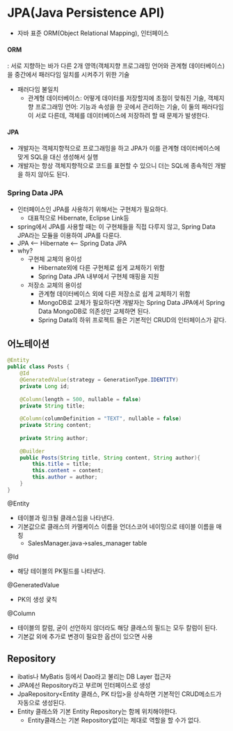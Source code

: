 # JPA(Java Persistence API)

- 자바 표준 ORM(Object Relational Mapping), 인터페이스

#### ORM

: 서로 지향하는 바가 다른 2개 영역(객체지향 프로그래밍 언어와 관계형 데이터베이스)을 중간에서 패러다임 일치를 시켜주기 위한 기술

- 패러다임 불일치
  - 관계형 데이터베이스: 어떻게 데이터를 저장할지에 초점이 맞춰진 기술, 객체지향 프로그래밍 언어: 기능과 속성을 한 곳에서 관리하는 기술, 이 둘의 패러다임이 서로 다른데, 객체를 데이터베이스에 저장하려 할 때 문제가 발생한다.

#### JPA

- 개발자는 객체지향적으로 프로그래밍을 하고 JPA가 이를 관계형 데이터베이스에 맞게 SQL을 대신 생성해서 실행
- 개발자는 항상 객체지향적으로 코드를 표현할 수 있으니 더는 SQL에 종속적인 개발을 하지 않아도 된다.



### Spring Data JPA

- 인터페이스인 JPA를 사용하기 위해서는 구현체가 필요하다. 
  - 대표적으로 Hibernate, Eclipse Link등
- spring에서 JPA를 사용할 때는 이 구현체들을 직접 다루지 않고, Spring Data JPA라는 모듈을 이용하여 JPA를 다룬다.
- JPA <-- Hibernate <-- Spring Data JPA
- why?
  - 구현체 교체의 용이성
    - Hibernate외에 다른 구현체로 쉽게 교체하기 위함
    - Spring Data JPA 내부에서 구현체 매핑을 지원
  - 저장소 교체의 용이성
    - 관계형 데이터베이스 외에 다른 저장소로 쉽게 교체하기 위함
    - MongoDB로 교체가 필요하다면 개발자는 Spring Data JPA에서 Spring Data MongoDB로 의존성만 교체하면 된다.
    - Spring Data의 하위 프로젝트 들은 기본적인 CRUD의 인터페이스가 같다.



## 어노테이션

```java
@Entity
public class Posts {
    @Id
    @GeneratedValue(strategy = GenerationType.IDENTITY)
    private Long id;
    
    @Column(length = 500, nullable = false)
    private String title;
    
    @Column(columnDefinition = "TEXT", nullable = false)
    private String content;
    
    private String author;
    
    @Builder
    public Posts(String title, String content, String author){
        this.title = title;
        this.content = content;
        this.author = author;
    }
}
```

@Entity

- 테이블과 링크될 클래스임을 나타낸다.
- 기본값으로 클래스의 카멜케이스 이름을 언더스코어 네이밍으로 테이블 이름을 매칭
  - SalesManager.java->sales_manager table

@Id

- 해당 테이블의 PK필드를 나타낸다.

@GeneratedValue

- PK의 생성 귳칙

@Column

- 테이블의 칼럼, 굳이 선언하지 않더라도 해당 클래스의 필드는 모두 칼럼이 된다.
- 기본값 외에 추가로 변경이 필요한 옵션이 있으면 사용

## Repository

- ibatis나 MyBatis 등에서 Dao라고 불리는 DB Layer 접근자
- JPA에선 Repository라고 부르며 인터페이스로 생성
- JpaRepository<Entity 클래스, PK 타입>을 상속하면 기본적인 CRUD메소드가 자동으로 생성된다.
- Entity 클래스와 기본 Entity Repository는 함께 위치해야한다.
  - Entity클래스는 기본 Repository없이는 제대로 역할을 할 수가 없다.